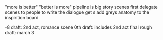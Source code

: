 "more is better"
"better is more"
pipeline is big story scenes first
  delegate scenes to people to write the dialogue
  get s
add greys anatomy to the inspirition board

-8 draft: 2nd act, romance scene
0th draft: includes 2nd act
final rough draft: march 3

